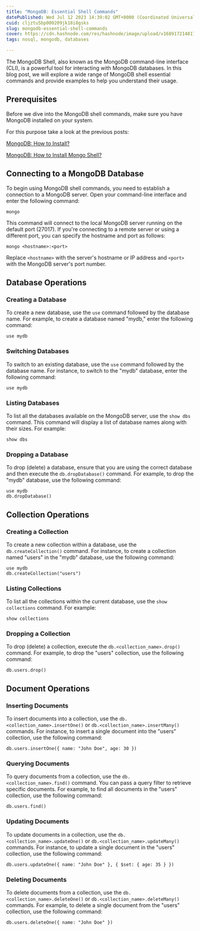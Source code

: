 ```yaml
---
title: "MongoDB: Essential Shell Commands"
datePublished: Wed Jul 12 2023 14:39:02 GMT+0000 (Coordinated Universal Time)
cuid: cljztu5bp000209jk18i8gsks
slug: mongodb-essential-shell-commands
cover: https://cdn.hashnode.com/res/hashnode/image/upload/v1689172148172/02cc5a47-1963-475a-9c9b-c49932da0e1e.webp
tags: nosql, mongodb, databases

---
```


The MongoDB Shell, also known as the MongoDB command-line interface (CLI), is a powerful tool for interacting with MongoDB databases. In this blog post, we will explore a wide range of MongoDB shell essential commands and provide examples to help you understand their usage.

## Prerequisites

Before we dive into the MongoDB shell commands, make sure you have MongoDB installed on your system.

For this purpose take a look at the previous posts:

[MongoDB: How to Install?](https://mbarkt3sto.hashnode.dev/mongodb-how-to-install)

[MongoDB: How to Install Mongo Shell?](https://mbarkt3sto.hashnode.dev/mongodb-how-to-install-mongo-shell)

## Connecting to a MongoDB Database

To begin using MongoDB shell commands, you need to establish a connection to a MongoDB server. Open your command-line interface and enter the following command:

```shell
mongo
```

This command will connect to the local MongoDB server running on the default port (27017). If you're connecting to a remote server or using a different port, you can specify the hostname and port as follows:

```shell
mongo <hostname>:<port>
```

Replace `<hostname>` with the server's hostname or IP address and `<port>` with the MongoDB server's port number.

## Database Operations

### Creating a Database

To create a new database, use the `use` command followed by the database name. For example, to create a database named "mydb," enter the following command:

```shell
use mydb
```

### Switching Databases

To switch to an existing database, use the `use` command followed by the database name. For instance, to switch to the "mydb" database, enter the following command:

```shell
use mydb
```

### Listing Databases

To list all the databases available on the MongoDB server, use the `show dbs` command. This command will display a list of database names along with their sizes. For example:

```shell
show dbs
```

### Dropping a Database

To drop (delete) a database, ensure that you are using the correct database and then execute the `db.dropDatabase()` command. For example, to drop the "mydb" database, use the following command:

```shell
use mydb
db.dropDatabase()
```

## Collection Operations

### Creating a Collection

To create a new collection within a database, use the `db.createCollection()` command. For instance, to create a collection named "users" in the "mydb" database, use the following command:

```shell
use mydb
db.createCollection("users")
```

### Listing Collections

To list all the collections within the current database, use the `show collections` command. For example:

```shell
show collections
```

### Dropping a Collection

To drop (delete) a collection, execute the `db.<collection_name>.drop()` command. For example, to drop the "users" collection, use the following command:

```shell
db.users.drop()
```

## Document Operations

### Inserting Documents

To insert documents into a collection, use the `db.<collection_name>.insertOne()` or `db.<collection_name>.insertMany()` commands. For instance, to insert a single document into the "users" collection, use the following command:

```shell
db.users.insertOne({ name: "John Doe", age: 30 })
```

### Querying Documents

To query documents from a collection, use the `db.<collection_name>.find()` command. You can pass a query filter to retrieve specific documents. For example, to find all documents in the "users" collection, use the following command:

```shell
db.users.find()
```

### Updating Documents

To update documents in a collection, use the `db.<collection_name>.updateOne()` or `db.<collection_name>.updateMany()` commands. For instance, to update a single document in the "users" collection, use the following command:

```shell
db.users.updateOne({ name: "John Doe" }, { $set: { age: 35 } })
```

### Deleting Documents

To delete documents from a collection, use the `db.<collection_name>.deleteOne()` or `db.<collection_name>.deleteMany()` commands. For example, to delete a single document from the "users" collection, use the following command:

```shell
db.users.deleteOne({ name: "John Doe" })
```